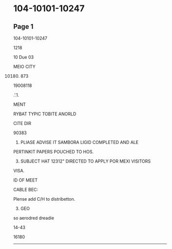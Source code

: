 # 104-10101-10247

## Page 1

104-10101-10247

1218

10 Due 03

MEIO CITY

10180. 873

19008118

.'.1.

MENT

RYBAT TYPIC TOBITE ANORLD

CITE DIR

90383

1. PLIASE ADVISE IT SAMBORA LIGID COMPLETED AND ALE

PERTINKIT PAPERS POUCHED TO HOS.

3. SUBJECT HAT 12312" DIRECTED TO APPLY POR MEXI VISITORS

VISA.

ID OF MEET

CABLE BEC:

Plense add C/H to distribetton.

3. GEO

so aerodred dreadie

14-43

16180

---


